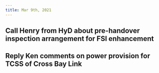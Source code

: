 ```yaml
---
title: Mar 9th, 2021
---
```


## Call Henry from HyD about pre-handover inspection arrangement for FSI enhancement
## Reply Ken comments on power provision for TCSS of Cross Bay Link
